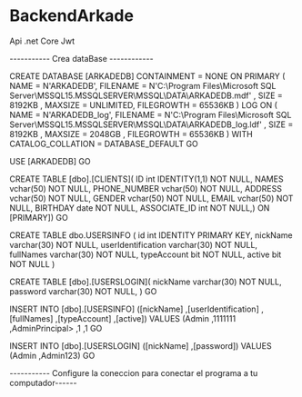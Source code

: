 # BackendArkade
Api .net Core Jwt


----------- Crea dataBase ------------

CREATE DATABASE [ARKADEDB]
 CONTAINMENT = NONE
 ON  PRIMARY 
( NAME = N'ARKADEDB', FILENAME = N'C:\Program Files\Microsoft SQL Server\MSSQL15.MSSQLSERVER\MSSQL\DATA\ARKADEDB.mdf' , SIZE = 8192KB , MAXSIZE = UNLIMITED, FILEGROWTH = 65536KB )
 LOG ON 
( NAME = N'ARKADEDB_log', FILENAME = N'C:\Program Files\Microsoft SQL Server\MSSQL15.MSSQLSERVER\MSSQL\DATA\ARKADEDB_log.ldf' , SIZE = 8192KB , MAXSIZE = 2048GB , FILEGROWTH = 65536KB )
 WITH CATALOG_COLLATION = DATABASE_DEFAULT
GO

USE [ARKADEDB]
GO

CREATE TABLE [dbo].[CLIENTS](
	ID int IDENTITY(1,1) NOT NULL,
	NAMES vchar(50) NOT NULL,
	PHONE_NUMBER vchar(50) NOT NULL,
	ADDRESS vchar(50) NOT NULL,
	GENDER vchar(50) NOT NULL,
	EMAIL vchar(50) NOT NULL,
	BIRTHDAY date NOT NULL,
	ASSOCIATE_ID int NOT NULL,) ON [PRIMARY])
GO


CREATE TABLE dbo.USERSINFO
	(
	id int  IDENTITY PRIMARY KEY,
	nickName varchar(30) NOT NULL,
	userIdentification varchar(30) NOT NULL,
	fullNames varchar(30) NOT NULL,
	typeAccount bit NOT NULL,
	active bit NOT NULL
	) 


CREATE TABLE [dbo].[USERSLOGIN](
	nickName varchar(30) NOT NULL,
	password varchar(30) NOT NULL,
 ) 
GO



INSERT INTO [dbo].[USERSINFO]
           ([nickName]
           ,[userIdentification]
           ,[fullNames]
           ,[typeAccount]
           ,[active])
     VALUES
           (Admin
           ,1111111
           ,AdminPrincipal>
           ,1
           ,1
GO

INSERT INTO [dbo].[USERSLOGIN]
           ([nickName]
           ,[password])
     VALUES
           (Admin
           ,Admin123)
GO



----------- Configure la coneccion para conectar el programa a tu computador------
